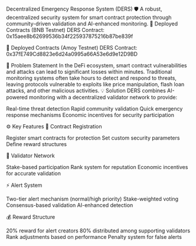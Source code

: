 Decentralized Emergency Response System (DERS) 🛡️
A robust, decentralized security system for smart contract protection through community-driven validation and AI-enhanced monitoring.
🌟 Deployed Contracts (BNB Testnet)
DERS Contract: 0x15aee8b62699536b34f225937875216b87be839f

🌟 Deployed Contracts (Amoy Testnet)
DERS Contract: 0x37fE749Cd8823e6d24a0995a66A53e6d9e12D9BD

🎯 Problem Statement
In the DeFi ecosystem, smart contract vulnerabilities and attacks can lead to significant losses within minutes. Traditional monitoring systems often take hours to detect and respond to threats, leaving protocols vulnerable to exploits like price manipulation, flash loan attacks, and other malicious activities.
💡 Solution
DERS combines AI-powered monitoring with a decentralized validator network to provide:

Real-time threat detection
Rapid community validation
Quick emergency response mechanisms
Economic incentives for security participation

⚙️ Key Features
🔐 Contract Registration

Register smart contracts for protection
Set custom security parameters
Define reward structures

👥 Validator Network

Stake-based participation
Rank system for reputation
Economic incentives for accurate validation

⚡ Alert System

Two-tier alert mechanism (normal/high priority)
Stake-weighted voting
Consensus-based validation
AI-enhanced detection

💰 Reward Structure

20% reward for alert creators
80% distributed among supporting validators
Rank adjustments based on performance
Penalty system for false alerts